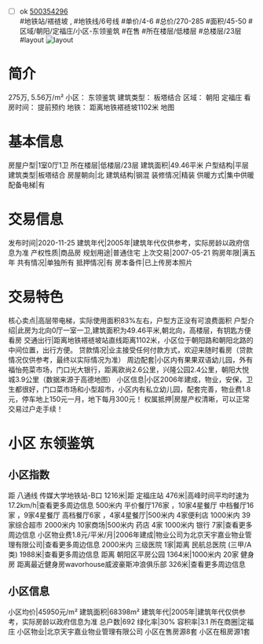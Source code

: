 - [ ] ok [500354296](https://bj.5i5j.com/ershoufang/500354296.html)  
 #地铁站/褡裢坡 ,  #地铁线/6号线
#单价/4-6 #总价/270-285 #面积/45-50   #区域/朝阳/定福庄/小区-东领鉴筑 #在售 #所在楼层/低楼层 #总楼层/23层 #layout 
![layout](http://image2a.5i5j.com/bdir/layout/26915.jpg_P5.jpg) 
# 简介 
 275万,  5.56万/m² 
小区： 东领鉴筑
建筑类型： 板塔结合
区域： 朝阳 定福庄
看房时间： 提前预约
地铁： 距离地铁褡裢坡1102米 地图
# 基本信息 
 房屋户型|1室0厅1卫
所在楼层|低楼层/23层
建筑面积|49.46平米
户型结构|平层
建筑类型|板塔结合
房屋朝向|北
建筑结构|钢混
装修情况|精装
供暖方式|集中供暖
配备电梯|有
# 交易信息 
 发布时间|2020-11-25
建筑年代|2005年|建筑年代仅供参考，实际房龄以政府信息为准
产权性质|商品房
规划用途|普通住宅
上次交易|2007-05-21
购房年限|满五年
共有情况|单独所有
抵押情况|有
房本备件|已上传房本照片
# 交易特色 
 核心卖点|高层带电梯，实际使用面积83%左右，户型方正没有可浪费面积
户型介绍|此房为北向0厅一室一卫,建筑面积为49.46平米,朝北向，高楼层，有钥匙方便看房
交通出行|距离地铁褡裢坡站直线距离1102米，小区位于朝阳路和朝阳北路的中间位置，出行方便。
贷款情况|业主接受任何付款方式，欢迎来随时看房（贷款情况仅供参考，最终以实际情况为准）
周边配套|小区内有果果双语幼儿园，外有福怡苑菜市场，门口光大银行，距离欧尚2.6公里，兴隆公园2.4公里，朝阳大悦城3.9公里（数据来源于高德地图）
小区信息|小区2006年建成，物业，安保，卫生都很好，门口菜市场和小型超市，小区内有私立幼儿园，配套完善，物业费1.8元，停车地上150元一月，地下每月300元！
权属抵押|房屋产权清晰，可以正常交易过户走手续！
# 小区 东领鉴筑
## 小区指数 
 距 八通线 传媒大学地铁站-B口 1216米|距 定福庄站 476米|高峰时间平均时速为17.2km/h|查看更多周边信息
500米内 平价餐厅176家 ，10家4星餐厅
中档餐厅16家 ，9家4星餐厅
高档餐厅6家 ，4家4星餐厅|500米内 4家便利店
1000米内 39家综合超市
2000米内 10家商场|500米内 药店 4家
1000米内 银行 7家|查看更多周边信息
小区物业费1.8元/平米/月|2006年建成|物业公司为北京天宇嘉业物业管理有限公司|查看更多周边信息
2000米内 三级医院 1家|距离 民航总医院 (三甲/A类) 1988米|查看更多周边信息
距离 朝阳区平房公园 1364米|1000米内 20家 健身房
距离最近健身房wavorhouse威波豪斯冲浪俱乐部 326米|查看更多周边信息
## 小区信息 
 小区均价|45950元/m²
建筑面积|68398m²
建筑年代|2005年|建筑年代仅供参考，实际房龄以政府信息为准
总户数|692
绿化率|30%
容积率|3.1
所在商圈|定福庄
小区物业|北京天宇嘉业物业管理有限公司
小区在售房源8套
小区在租房源1套
